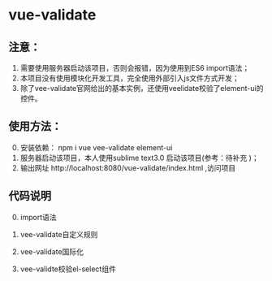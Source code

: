 # vue-validate
## 注意：
1. 需要使用服务器启动该项目，否则会报错，因为使用到ES6 import语法；
2. 本项目没有使用模块化开发工具，完全使用外部引入js文件方式开发；
3. 除了vee-validate官网给出的基本实例，还使用veelidate校验了element-ui的控件。
## 使用方法：
0. 安装依赖： npm i vue vee-validate element-ui
1. 服务器启动该项目，本人使用sublime text3.0 启动该项目(参考：待补充 )；
2. 输出网址 http://localhost:8080/vue-validate/index.html ,访问项目

## 代码说明
0. import语法

1. vee-validate自定义规则

2. vee-validate国际化

3. vee-validte校验el-select组件

